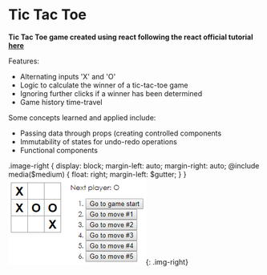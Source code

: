 # Tic Tac Toe
**Tic Tac Toe game created using react following the react official tutorial [here](https://reactjs.org/tutorial/tutorial.html)**

Features:
- Alternating inputs 'X' and 'O'
- Logic to calculate the winner of a tic-tac-toe game
- Ignoring further clicks if a winner has been determined
- Game history time-travel

Some concepts learned and applied include:
- Passing data through props (creating controlled components
- Immutability of states for undo-redo operations
- Functional components

.image-right {
  display: block;
  margin-left: auto;
  margin-right: auto;
  @include media($medium) {
    float: right;
    margin-left: $gutter;
  }
}
![](Screenshot.png){: .img-right}
